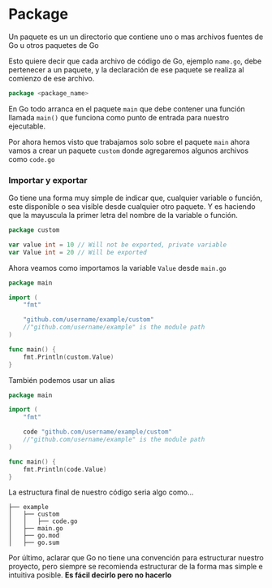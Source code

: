 # Package

Un paquete es un un directorio que contiene uno o mas archivos fuentes de Go u otros paquetes de Go

Esto quiere decir que cada  archivo de código de Go, ejemplo `name.go`, debe pertenecer a un paquete, y la declaración de ese paquete se realiza al comienzo de ese archivo.

```go
package <package_name>
```
En Go todo arranca en el paquete `main` que debe contener una función llamada `main()` que funciona como punto de entrada para nuestro ejecutable. 

Por ahora hemos visto que trabajamos solo sobre el paquete `main` ahora vamos a crear un paquete `custom` donde agregaremos algunos archivos como `code.go`

### Importar y exportar

Go tiene una forma muy simple de indicar que, cualquier variable o función, este disponible o sea visible desde cualquier otro paquete. Y es haciendo que la mayuscula la primer letra del nombre de la variable o función.


```go
package custom

var value int = 10 // Will not be exported, private variable
var Value int = 20 // Will be exported
```

Ahora veamos como importamos la variable `Value` desde `main.go`

```go
package main

import (
	"fmt"

	"github.com/username/example/custom" 
    //"github.com/username/example" is the module path
)

func main() {
	fmt.Println(custom.Value)
}
```
También podemos usar un alias

```go
package main

import (
	"fmt"

	code "github.com/username/example/custom" 
    //"github.com/username/example" is the module path
)

func main() {
	fmt.Println(code.Value)
}
```
La estructura final de nuestro código seria algo como...

```
├── example
│   ├── custom
│   │   ├── code.go
│   ├── main.go
│   ├── go.mod
│   ├── go.sum

```
Por último, aclarar que Go no tiene una convención para estructurar nuestro proyecto, pero siempre se recomienda estructurar de la forma mas simple e intuitiva posible. **Es fácil decirlo pero no hacerlo**






